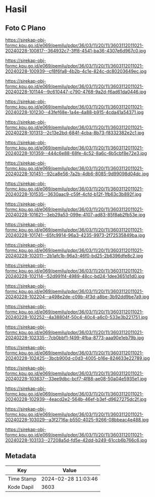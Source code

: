 # Hasil

## Foto C Plano

https://sirekap-obj-formc.kpu.go.id/e069/pemilu/pdpr/36/03/11/20/11/3603112011021-20240228-100817--364932c7-3ff8-4541-ba36-4307e6d967c0.jpg

https://sirekap-obj-formc.kpu.go.id/e069/pemilu/pdpr/36/03/11/20/11/3603112011021-20240228-100939--cf8f6fa8-4b2b-4c1e-824c-dc80203649ec.jpg

https://sirekap-obj-formc.kpu.go.id/e069/pemilu/pdpr/36/03/11/20/11/3603112011021-20240228-101144--9c610447-c790-4768-9a2d-f6ad61da0446.jpg

https://sirekap-obj-formc.kpu.go.id/e069/pemilu/pdpr/36/03/11/20/11/3603112011021-20240228-101230--43fef68e-1a4e-4a88-b915-4cda41a54371.jpg

https://sirekap-obj-formc.kpu.go.id/e069/pemilu/pdpr/36/03/11/20/11/3603112011021-20240228-101313--2c13e2bd-684f-4cba-8b73-f8332382e2c1.jpg

https://sirekap-obj-formc.kpu.go.id/e069/pemilu/pdpr/36/03/11/20/11/3603112011021-20240228-101359--444c6e88-68fe-4c52-8a6c-6b5cbf8e72e3.jpg

https://sirekap-obj-formc.kpu.go.id/e069/pemilu/pdpr/36/03/11/20/11/3603112011021-20240228-101451--92ca8e56-7a2b-4db6-8085-9d99098d04dc.jpg

https://sirekap-obj-formc.kpu.go.id/e069/pemilu/pdpr/36/03/11/20/11/3603112011021-20240228-101535--3630aac9-c59f-4cfd-b12f-1fb63c3b892f.jpg

https://sirekap-obj-formc.kpu.go.id/e069/pemilu/pdpr/36/03/11/20/11/3603112011021-20240228-101621--3eb29a53-099e-4107-ad83-85f8ab2fb53e.jpg

https://sirekap-obj-formc.kpu.go.id/e069/pemilu/pdpr/36/03/11/20/11/3603112011021-20240228-101741--65fc9914-96a3-4235-9973-2f72535849ba.jpg

https://sirekap-obj-formc.kpu.go.id/e069/pemilu/pdpr/36/03/11/20/11/3603112011021-20240228-102011--2b1afc1b-96a3-46f0-bd25-2b6396dfe8c2.jpg

https://sirekap-obj-formc.kpu.go.id/e069/pemilu/pdpr/36/03/11/20/11/3603112011021-20240228-102114--52d991f4-4989-48cc-bd24-1dee3651d1d0.jpg

https://sirekap-obj-formc.kpu.go.id/e069/pemilu/pdpr/36/03/11/20/11/3603112011021-20240228-102204--a498e2de-c09b-4f3d-a8be-3b92dd9be7a9.jpg

https://sirekap-obj-formc.kpu.go.id/e069/pemilu/pdpr/36/03/11/20/11/3603112011021-20240228-102252--4a38804f-50c4-40c4-a6c0-533e3b221751.jpg

https://sirekap-obj-formc.kpu.go.id/e069/pemilu/pdpr/36/03/11/20/11/3603112011021-20240228-102335--7cb0bbf1-f499-4fba-8773-aaa90e1eb79b.jpg

https://sirekap-obj-formc.kpu.go.id/e069/pemilu/pdpr/36/03/11/20/11/3603112011021-20240228-102425--3bcb900d-c0d3-4005-b16e-824633e22789.jpg

https://sirekap-obj-formc.kpu.go.id/e069/pemilu/pdpr/36/03/11/20/11/3603112011021-20240228-103637--33ee9dbc-bcf7-4f88-ae08-50a04e5935e1.jpg

https://sirekap-obj-formc.kpu.go.id/e069/pemilu/pdpr/36/03/11/20/11/3603112011021-20240228-102939--4eacd2e2-564b-46ef-b3ef-d9627275dc2f.jpg

https://sirekap-obj-formc.kpu.go.id/e069/pemilu/pdpr/36/03/11/20/11/3603112011021-20240228-103029--a3f2716a-b550-4025-9266-08bbeac4e488.jpg

https://sirekap-obj-formc.kpu.go.id/e069/pemilu/pdpr/36/03/11/20/11/3603112011021-20240228-103133--27208a5d-fd5e-42dd-b249-61ccb6b766c6.jpg


## Metadata

| Key        | Value               |
| ---------- | ------------------- |
| Time Stamp | 2024-02-28 11:03:46 |
| Kode Dapil | 3603                |



